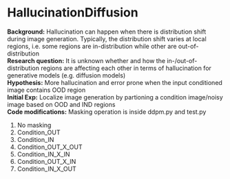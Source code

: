 # HallucinationDiffusion

**Background:** Hallucination can happen when there is distribution shift during image generation. Typically, the distribution shift varies at local regions, i.e. some regions are in-distribution while other are out-of-distribution <br />
**Research question:** It is unknown whether and how the in-/out-of-distribution regions are affecting each other in terms of hallucination for generative models (e.g. diffusion models) <br />
**Hypothesis:** More hallucination and error prone when the input conditioned image contains OOD region <br />
**Initial Exp:** Localize image generation by partioning a condition image/noisy image based on OOD and IND regions <br />
**Code modifications:** Masking operation is inside ddpm.py and test.py
1. No masking
2. Condition_OUT
3. Condition_IN
4. Condition_OUT_X_OUT
5. Condition_IN_X_IN
6. Condition_OUT_X_IN
7. Condition_IN_X_OUT
